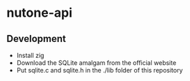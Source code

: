 # nutone-api

## Development
  * Install zig
  * Download the SQLite amalgam from the official website
  * Put sqlite.c and sqlite.h in the ./lib folder of this repository
